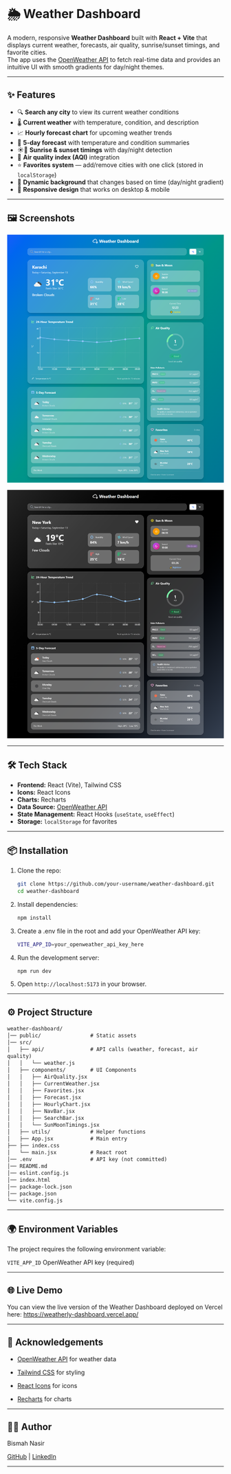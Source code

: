 # 🌦️ Weather Dashboard

A modern, responsive **Weather Dashboard** built with **React + Vite** that displays current weather, forecasts, air quality, sunrise/sunset timings, and favorite cities.  
The app uses the [OpenWeather API](https://openweathermap.org/) to fetch real-time data and provides an intuitive UI with smooth gradients for day/night themes.

---

## ✨ Features

- 🔍 **Search any city** to view its current weather conditions
- 🌡️ **Current weather** with temperature, condition, and description
- 📈 **Hourly forecast chart** for upcoming weather trends
- 📅 **5-day forecast** with temperature and condition summaries
- ☀️🌙 **Sunrise & sunset timings** with day/night detection
- 🍃 **Air quality index (AQI)** integration
- ⭐ **Favorites system** — add/remove cities with one click (stored in `localStorage`)
- 🎨 **Dynamic background** that changes based on time (day/night gradient)
- 📱 **Responsive design** that works on desktop & mobile

---

## 🖼️ Screenshots

![Day View](https://github.com/bismah-nasir/weather_dashboard/blob/bdcda5c89ed9a122209a734311054fb143985a06/public/day.png)

![Night View](https://github.com/bismah-nasir/weather_dashboard/blob/bdcda5c89ed9a122209a734311054fb143985a06/public/night.png)

---

## 🛠️ Tech Stack

- **Frontend:** React (Vite), Tailwind CSS
- **Icons:** React Icons
- **Charts:** Recharts
- **Data Source:** [OpenWeather API](https://openweathermap.org/)
- **State Management:** React Hooks (`useState`, `useEffect`)
- **Storage:** `localStorage` for favorites

---

## 📦 Installation

1. Clone the repo:
   ```bash
   git clone https://github.com/your-username/weather-dashboard.git
   cd weather-dashboard
   ```

2. Install dependencies:
    ```bash
    npm install
    ```

3. Create a .env file in the root and add your OpenWeather API key:
    ```bash
    VITE_APP_ID=your_openweather_api_key_here
    ```

4. Run the development server:
    ```bash
    npm run dev
    ```

5. Open ```http://localhost:5173``` in your browser.

---

## ⚙️ Project Structure

 ```
 weather-dashboard/
 │── public/                # Static assets
 │── src/
 │   ├── api/               # API calls (weather, forecast, air quality)
 │   │   └── weather.js
 │   ├── components/        # UI Components
 │   │   ├── AirQuality.jsx
 │   │   ├── CurrentWeather.jsx
 │   │   ├── Favorites.jsx
 │   │   ├── Forecast.jsx
 │   │   ├── HourlyChart.jsx
 │   │   ├── NavBar.jsx
 │   │   ├── SearchBar.jsx
 │   │   └── SunMoonTimings.jsx
 │   ├── utils/             # Helper functions
 │   ├── App.jsx            # Main entry
 ├── ├── index.css
 │   └── main.jsx           # React root
 │── .env                   # API key (not committed)
 │── README.md
 │── eslint.config.js
 │── index.html
 │── package-lock.json
 │── package.json
 └── vite.config.js
```

---

## 🌍 Environment Variables

The project requires the following environment variable:

```VITE_APP_ID```	OpenWeather API key (required)

---

## 🌐 Live Demo

You can view the live version of the Weather Dashboard deployed on Vercel here: https://weatherly-dashboard.vercel.app/

---

## 🙌 Acknowledgements

- [OpenWeather API](https://openweathermap.org/)
 for weather data

- [Tailwind CSS](https://tailwindcss.com/)
 for styling

- [React Icons](https://react-icons.github.io/react-icons/)
 for icons

- [Recharts](https://recharts.org/)
 for charts

---

## 👨‍💻 Author
Bismah Nasir

[GitHub](https://github.com/bismah-nasir) | [LinkedIn](https://www.linkedin.com/in/bismah-nasir/)

---
